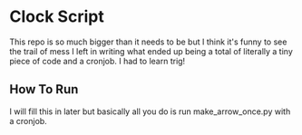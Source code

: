 # Clock Script

This repo is so much bigger than it needs to be but I think it's funny to see the trail of mess I left in writing what ended up being a total of literally a tiny piece of code and a cronjob. I had to learn trig!

## How To Run

I will fill this in later but basically all you do is run make_arrow_once.py with a cronjob.
